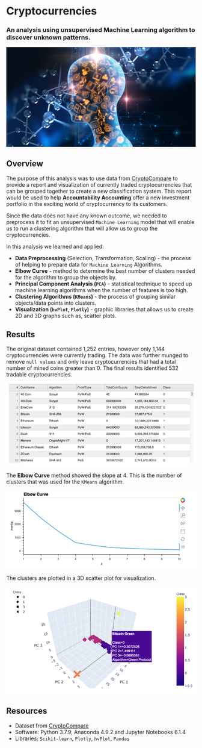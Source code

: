 # Cryptocurrencies
### An analysis using unsupervised Machine Learning algorithm to discover unknown patterns.

![bannerimage](https://github.com/amylio/Cryptocurrencies/blob/main/Resources/Images/BannerImage.jpeg)

## Overview

The purpose of this analysis was to use data from [CryptoCompare](https://min-api.cryptocompare.com/data/all/coinlist) to provide a report and visualization of currently traded cryptocurrencies that can be grouped together to create a new classification system. This report would be used to help **Accountability Accounting** offer a new investment portfolio in the exciting world of cryptocurrency to its customers. 

Since the data does not have any known outcome, we needed to preprocess it to fit an unsupervised `Machine Learning` model that will enable us to run a clustering algorithm that will allow us to group the cryptocurrencies.

In this analysis we learned and applied:

* **Data Preprocessing** (Selection, Transformation, Scaling) - the process of helping to prepare data for `Machine Learning` Algorithms.
* **Elbow Curve** - method to determine the best number of clusters needed for the algorithm to group the objects by.
* **Principal Component Analysis (`PCA`)** - statistical technique to speed up machine learning algorithms when the number of features is too high.
* **Clustering Algorithms (`KMeans`)** - the process of grouping similar objects/data points into clusters.
* **Visualization (`hvPlot`, `Plotly`)** - graphic libraries that allows us to create 2D and 3D graphs such as, scatter plots.

## Results

The original dataset contained 1,252 entries, however only 1,144 cryptocurrencies were currently trading. The data was further munged to remove `null values` and only leave cryptocurrencies that had a total number of mined coins greater than 0. The final results identified 532 tradable cryptocurrencies. 

![cryptotable](https://github.com/amylio/Cryptocurrencies/blob/main/Resources/Images/CryptoTable.png)

The **Elbow Curve** method showed the slope at 4. This is the number of clusters that was used for the `KMeans` algorithm.

![Elbow](https://github.com/amylio/Cryptocurrencies/blob/main/Resources/Images/ElbowCurve.png)

The clusters are plotted in a 3D scatter plot for visualization.

![3D](https://github.com/amylio/Cryptocurrencies/blob/main/Resources/Images/3DGraph.png)

## Resources
* Dataset from [CryptoCompare](https://min-api.cryptocompare.com/data/all/coinlist)
* Software: Python 3.7.9, Anaconda 4.9.2 and Jupyter Notebooks 6.1.4
* Libraries: `Scikit-learn`, `Plotly`, `hvPlot`, `Pandas`
